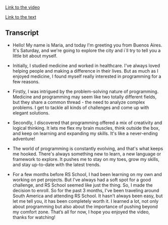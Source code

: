 [Link to the video](https://youtu.be/fYhzLZLHS-Y)


[Link to the text](https://docs.google.com/document/d/1RLydlSrhd1BtcAjB0khPsktyr10aAC7ADSXbyXKJnxk/edit?usp=sharing)

## Transcript

- Hello! My name is Maria, and today I'm greeting you from Buenos Aires. It's Saturday, and we're going to explore the city and i`ll try to tell you a little bit about myself.

- Initially, I studied medicine and worked in healthcare. I've always loved helping people and making a difference in their lives. But as much as I enjoyed medicine, I found myself really interested in programming for a few reasons.

- Firstly, I was intrigued by the problem-solving nature of programming. Medicine and programming may seem like two totally different fields, but they share a common thread - the need to analyze complex problems. I get to tackle all kinds of challenges and come up with elegant solutions. 

- Secondly, I discovered that programming offered a mix of creativity and logical thinking. It lets me flex my brain muscles, think outside the box, and keep on learning and expanding my skills. It's like a never-ending adventure!

- The world of programming is constantly evolving, and that's what keeps me hooked. There's always something new to learn, a new language or framework to explore. It pushes me to stay on my toes, grow my skills, and stay up-to-date with the latest trends.

- For a few months before RS School, I had been learning on my own and working on pet projects. But I've always had a soft spot for a good challenge, and RS School seemed like just the thing. So, I made the decision to enroll. So for the past 3 months, I've been traveling around South America and attending RS School. It hasn't always been easy, but let me tell you, it has been completely worth it. I learned a lot, not only about programming but also about the importance of pushing beyond my comfort zone. That’s all for now, I hope you enjoyed the video, thanks for watching!

